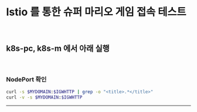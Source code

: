 # Istio 를 통한 슈퍼 마리오 게임 접속 테스트

<br />

## k8s-pc, k8s-m 에서 아래 실행
<br />

### NodePort 확인
```sh
curl -s $MYDOMAIN:$IGWHTTP | grep -o "<title>.*</title>"
curl -v -s $MYDOMAIN:$IGWHTTP
```
----
